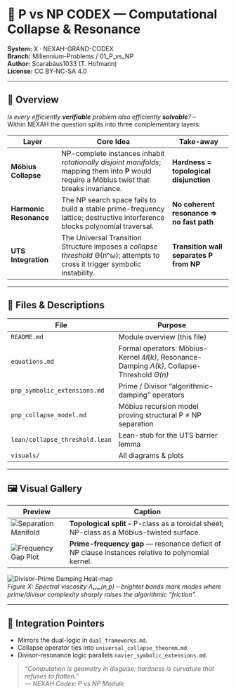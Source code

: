 <!-- Optional MathJax für GitHub Pages  
<script>
window.MathJax = { tex:{inlineMath:[['$','$'],['\\(','\\)']]} };
</script>
<script src="https://cdn.jsdelivr.net/npm/mathjax@3/es5/tex-svg.js"></script>
-->

# 🔐 P vs NP CODEX — Computational Collapse & Resonance
**System:** X · NEXAH-GRAND-CODEX  
**Branch:** Millennium-Problems / 01_P_vs_NP  
**Author:** Scarabäus1033 (T. Hofmann)  
**License:** CC BY-NC-SA 4.0  

---

## 📖 Overview
*Is every efficiently **verifiable** problem also efficiently **solvable**?* –  
Within NEXAH the question splits into three complementary layers:

| Layer | Core Idea | Take-away |
|-------|-----------|-----------|
| **Möbius Collapse** | NP-complete instances inhabit *rotationally disjoint manifolds*; mapping them into **P** would require a Möbius twist that breaks invariance. | **Hardness = topological disjunction** |
| **Harmonic Resonance** | The NP search space fails to build a stable prime-frequency lattice; destructive interference blocks polynomial traversal. | **No coherent resonance ⇒ no fast path** |
| **UTS Integration** | The Universal Transition Structure imposes a *collapse threshold* Θ(n^ω); attempts to cross it trigger symbolic instability. | **Transition wall separates P from NP** |

---

## 📂 Files & Descriptions

| File | Purpose |
|------|---------|
| `README.md` | Module overview (this file) |
| `equations.md` | Formal operators: Möbius-Kernel *𝑀(k)*, Resonance-Damping *Λ(k)*, Collapse-Threshold *Θ(n)* |
| `pnp_symbolic_extensions.md` | Prime / Divisor “algorithmic-damping” operators |
| `pnp_collapse_model.md` | Möbius recursion model proving structural P ≠ NP separation |
| `lean/collapse_threshold.lean` | Lean-stub for the UTS barrier lemma |
| `visuals/` | All diagrams & plots |

---

## 🖼 Visual Gallery

| Preview | Caption |
|---------|---------|
| ![Separation Manifold](./visuals/separation_manifold.png) | **Topological split** – P-class as a toroidal sheet; NP-class as a Möbius-twisted surface. |
| ![Frequency Gap Plot](./visuals/frequency_gap_plot.png) | **Prime-frequency gap** — resonance deficit of NP clause instances relative to polynomial kernel. |
![Divisor–Prime Damping Heat-map](./visuals/divisor_damping_heatmap.png)  
*Figure X: Spectral viscosity Λₛᵧₘ(n,p) – brighter bands mark modes where prime/divisor
complexity sharply raises the algorithmic “friction”.*



---

## 🔗 Integration Pointers
* Mirrors the dual-logic in `dual_frameworks.md`.  
* Collapse operator ties into `universal_collapse_theorem.md`.  
* Divisor-resonance logic parallels `navier_symbolic_extensions.md`.  

> *“Computation is geometry in disguise; hardness is curvature that refuses to flatten.”*  
> — *NEXAH Codex: P vs NP Module*
